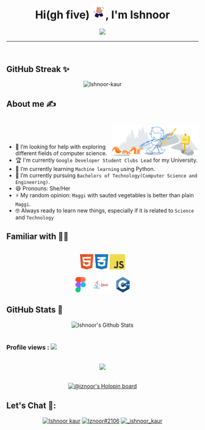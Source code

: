 <div align="center">
<h1 align="center">Hi(gh five) <img width="35" src="https://github.com/Ishnoor-kaur/Ishnoor-kaur/blob/main/assests/high-five-w-bg.png">, I'm Ishnoor</h1>
<p align="center">
  <a href="https://git.io/typing-svg"><img src="https://readme-typing-svg.demolab.com/?lines=Coder;Developer;CS+Student;Designer;Prankster+(hehe)&font=Fira%20Code&center=true&width=380&height=50"></a>
</p>
</div>
<hr>
<br>

## GitHub Streak ✨
<p align="center"><img src="https://github-readme-streak-stats.herokuapp.com/?user=Ishnoor-kaur&theme=nightowl" alt="Ishnoor-kaur" /></p>

## About me ✍️
<br>
<img width="45%" align="right" alt="Github" src="https://github.com/Ishnoor-kaur/Ishnoor-kaur/blob/main/assests/git-header.svg" />
<br />
<br>

- 🤔 I’m looking for help with exploring different fields of computer science. 
- 🏆 I'm currently `Google Developer Student Clubs Lead` for my University.
- 🌱 I’m currently learning `Machine learning` using Python.
- 🔭 I’m currently pursuing `Bachelors of Technology(Computer Science and Engineering)`.
- 😄 Pronouns: She/Her
- ⚡ My random opinion: `Maggi` with sauted vegetables is better than plain `Maggi`.
- 🤓 Always ready to learn new things, especially if it is related to `Science` and `Technology`

## Familiar with 🧑‍🎨
<div align="center">
<br>
<a margin="10" href="https://developer.mozilla.org/en-US/docs/Web/HTML" target="_blank"><img margin="10px" height="40" src="https://github.com/Ishnoor-kaur/Ishnoor-kaur/blob/main/assests/html.svg" alt="html"></a>
<a margin="10" href="https://developer.mozilla.org/en-US/docs/Web/CSS" target="_blank"><img margin="10px" height="40" src="https://github.com/Ishnoor-kaur/Ishnoor-kaur/blob/main/assests/css.svg" alt="css"></a>
<a margin="10" href="https://developer.mozilla.org/en-US/docs/Web/javascript" target="_blank"><img margin="10px" height="40" src="https://github.com/Ishnoor-kaur/Ishnoor-kaur/blob/main/assests/javascript.svg" alt="JavaScript"></a>
<br />
<br>
<a margin="10" href="https://figma.com" target="_blank"><img margin="10px" height="40" src="https://github.com/Ishnoor-kaur/Ishnoor-kaur/blob/main/assests/figma.svg" alt="Figma"></a>
<a margin="10" href="https://docs.oracle.com/en/java/" target="_blank"><img margin="10px" height="40" src="https://github.com/Ishnoor-kaur/Ishnoor-kaur/blob/main/assests/java-removebg-preview.png" alt="Java"></a>
<a margin="10" href="https://cplusplus.com/doc/" target="_blank"><img margin="10px" height="40" src="https://github.com/Ishnoor-kaur/Ishnoor-kaur/blob/main/assests/cpp.svg" alt="C++"></a>
</div>


## GitHub Stats 🐙
<div align="center">

<img align="center" src="https://github-readme-stats.vercel.app/api?username=Ishnoor-kaur&include_all_commits=true&count_private=true&show_icons=true&line_height=20&title_color=c690e8&icon_color=69b8ae&text_color=feeb95&bg_color=0,000000,011627" alt="Ishnoor's Github Stats">
<br>
<br />
  
  
<h3 align="left">Profile views : <img src="https://profile-counter.glitch.me/Ishnoor-kaur/count.svg"></h3>
<br>
  
  
<img src = "https://media0.giphy.com/media/KDDpcKigbfFpnejZs6/giphy.gif?cid=ecf05e47oy6f4zjs8g1qoiystc56cu7r9tb8a1fe76e05oty&rid=giphy.gif" width = 100px>
<br>
<br />

[![@iznoor's Holopin board](https://holopin.me/iznoor)](https://holopin.io/@iznoor)
<br />

<h2 align="left">Let's Chat 📱:</h2>
  <p align="center">
<a href="https://www.linkedin.com/in/ishnoor-kaur-11241a201/" target="blank"><img align="center" src="https://raw.githubusercontent.com/rahuldkjain/github-profile-readme-generator/master/src/images/icons/Social/linked-in-alt.svg" alt="Ishnoor kaur" height="30" width="40" /></a>
<a href="https://discord.com/users/935791514293002250" target="blank"><img align="center" src="https://raw.githubusercontent.com/rahuldkjain/github-profile-readme-generator/master/src/images/icons/Social/discord.svg" alt="Iznoor#2106" height="30" width="40" /></a>
<a href="https://twitter.com/_ishnoor_kaur" target="blank"><img align="center" src="https://raw.githubusercontent.com/rahuldkjain/github-profile-readme-generator/master/src/images/icons/Social/twitter.svg" alt="_ishnoor_kaur" height="30" width="40" /></a>
</p>
  </div>


